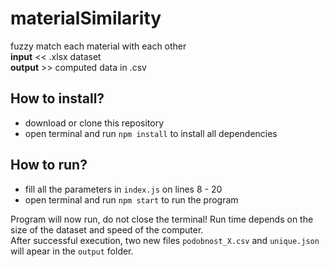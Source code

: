 # materialSimilarity
fuzzy match each material with each other<br>**input** << .xlsx dataset<br>**output** >> computed data in .csv
## How to install?
- download or clone this repository
- open terminal and run `npm install` to install all dependencies
## How to run?
- fill all the parameters in `index.js` on lines 8 - 20
- open terminal and run `npm start` to run the program

Program will now run, do not close the terminal! Run time depends on the size of the dataset and speed of the computer.<br>After successful execution, two new files `podobnost_X.csv` and `unique.json` will apear in the `output` folder.
